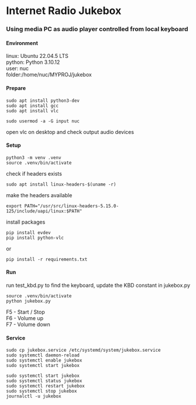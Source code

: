 # Internet Radio Jukebox
### Using media PC as audio player controlled from local keyboard


#### Environment
linux: Ubuntu 22.04.5 LTS  
python: Python 3.10.12  
user: nuc  
folder:/home/nuc/MYPROJ/jukebox
  
    
	

#### Prepare
```
sudo apt install python3-dev
sudo apt install gcc
sudo apt install vlc

sudo usermod -a -G input nuc
```

open vlc on desktop and check output audio devices 

#### Setup

```
python3 -m venv .venv
source .venv/bin/activate
```
  
check if headers exists
```
sudo apt install linux-headers-$(uname -r)
```
  
make the headers available
```
export PATH="/usr/src/linux-headers-5.15.0-125/include/uapi/linux:$PATH"
```
  
install packages
```
pip install evdev
pip install python-vlc
```
or
```
pip install -r requirements.txt
```


#### Run

run test_kbd.py to find the keyboard, update the KBD constant in jukebox.py 

```
source .venv/bin/activate
python jukebox.py
```

F5 - Start / Stop  
F6 - Volume up  
F7 - Volume down  


#### Service

```
sudo cp jukebox.service /etc/systemd/system/jukebox.service
sudo systemctl daemon-reload 
sudo systemctl enable jukebox 
sudo systemctl start jukebox 
```


```
sudo systemctl start jukebox 
sudo systemctl status jukebox 
sudo systemctl restart jukebox
sudo systemctl stop jukebox
journalctl -u jukebox
```




